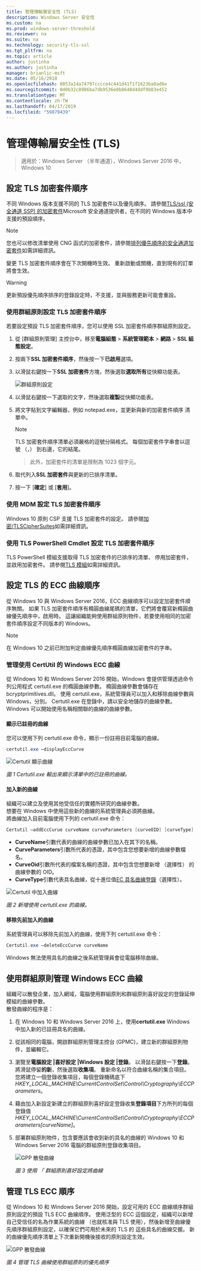 ```yaml
---
title: 管理傳輸層安全性 (TLS)
description: Windows Server 安全性
ms.custom: na
ms.prod: windows-server-threshold
ms.reviewer: na
ms.suite: na
ms.technology: security-tls-ssl
ms.tgt_pltfrm: na
ms.topic: article
author: justinha
ms.author: justinha
manager: brianlic-msft
ms.date: 05/16/2018
ms.openlocfilehash: 8053a14a74797cccce4c441d41f1f1623ba0ad6e
ms.sourcegitcommit: 0d0b32c8986ba7db9536e0b8648d4ddf9b03e452
ms.translationtype: MT
ms.contentlocale: zh-TW
ms.lasthandoff: 04/17/2019
ms.locfileid: "59879439"
---
```

# <a name="manage-transport-layer-security-tls"></a>管理傳輸層安全性 (TLS)

>適用於：Windows Server （半年通道），Windows Server 2016 中，Windows 10

## <a name="configuring-tls-cipher-suite-order"></a>設定 TLS 加密套件順序

不同 Windows 版本支援不同的 TLS 加密套件以及優先順序。 請參閱[TLS/ssl (安全通道 SSP) 的加密套件](https://msdn.microsoft.com/library/windows/desktop/aa374757.aspx)Microsoft 安全通道提供者，在不同的 Windows 版本中支援的預設順序。

> [!NOTE] 
> 您也可以修改清單使用 CNG 函式的加密套件，請參閱[排列優先順序的安全通道加密套件](https://msdn.microsoft.com/library/windows/desktop/bb870930.aspx)如需詳細資訊。

變更 TLS 加密套件順序會在下次開機時生效。 重新啟動或關機，直到現有的訂單將會生效。

> [!WARNING] 
> 更新預設優先順序排序的登錄設定時，不支援，並與服務更新可能會重設。 

### <a name="configuring-tls-cipher-suite-order-by-using-group-policy"></a>使用群組原則設定 TLS 加密套件順序

若要設定預設 TLS 加密套件順序，您可以使用 SSL 加密套件順序群組原則設定。

1.  從 [群組原則管理] 主控台中，移至**電腦組態** > **系統管理範本** > **網路** >  **SSL 組態設定**。
2.  按兩下**SSL 加密套件順序**，然後按一下**已啟用**選項。
3.  以滑鼠右鍵按一下**SSL 加密套件**方塊，然後選取**選取所有**從快顯功能表。

    ![群組原則設定](../media/Transport-Layer-Security-protocol/ssl-cipher-suite-order-gp-setting.png)

4.  以滑鼠右鍵按一下選取的文字，然後選取**複製**從快顯功能表。
5.  將文字貼到文字編輯器，例如 notepad.exe，並更新與新的加密套件順序 清單中。

    > [!NOTE]
    > TLS 加密套件順序清單必須嚴格的逗號分隔格式。 每個加密套件字串會以逗號 （，） 到右邊，它的結尾。 

    > 此外，加密套件的清單是限制為 1023 個字元。

6.  取代列入**SSL 加密套件**與更新的已排序清單。
7.  按一下 [**確定**] 或 [**套用**]。

### <a name="configuring-tls-cipher-suite-order-by-using-mdm"></a>使用 MDM 設定 TLS 加密套件順序

Windows 10 原則 CSP 支援 TLS 加密套件的設定。 請參閱[加密/TLSCipherSuites](https://msdn.microsoft.com/windows/hardware/commercialize/customize/mdm/policy-configuration-service-provider#cryptography-tlsciphersuites)如需詳細資訊。

### <a name="configuring-tls-cipher-suite-order-by-using-tls-powershell-cmdlets"></a>使用 TLS PowerShell Cmdlet 設定 TLS 加密套件順序

TLS PowerShell 模組支援取得 TLS 加密套件的已排序的清單、 停用加密套件，並啟用加密套件。 請參閱[TLS 模組](https://technet.microsoft.com/itpro/powershell/windows/tls/tls)如需詳細資訊。

## <a name="configuring-tls-ecc-curve-order"></a>設定 TLS 的 ECC 曲線順序 

從 Windows 10 與 Windows Server 2016，ECC 曲線順序可以設定加密套件順序無關。 如果 TLS 加密套件順序有橢圓曲線尾碼的清單，它們將會覆寫新橢圓曲線優先順序中，啟用時。 這讓組織能夠使用群組原則物件，若要使用相同的加密套件順序設定不同版本的 Windows。

> [!NOTE]
> 在 Windows 10 之前已附加判定曲線優先順序橢圓曲線加密套件的字串。

### <a name="managing-windows-ecc-curves-using-certutil"></a>管理使用 CertUtil 的 Windows ECC 曲線

從 Windows 10 和 Windows Server 2016 開始，Windows 會提供管理透過命令列公用程式 certutil.exe 的橢圓曲線參數。 橢圓曲線參數會儲存在 bcryptprimitives.dll。 使用 certutil.exe，系統管理員可以加入和移除曲線參數與 Windows，分別。 Certutil.exe 在登錄中，請以安全地儲存的曲線參數。 Windows 可以開始使用名稱相關聯的曲線的曲線參數。    

#### <a name="displaying-registered-curves"></a>顯示已註冊的曲線

您可以使用下列 certutil.exe 命令，顯示一份註冊目前電腦的曲線。

```powershell
certutil.exe –displayEccCurve
```

![Certutil 顯示曲線](../media/Transport-Layer-Security-protocol/certutil-display-curves.png)

*圖 1 Certutil.exe 輸出來顯示清單中的已註冊的曲線。*

#### <a name="adding-a-new-curve"></a>加入新的曲線

組織可以建立及使用其他受信任的實體所研究的曲線參數。  
想要在 Windows 中使用這些新的曲線的系統管理員必須將曲線。  
將曲線加入目前電腦使用下列的 certutil.exe 命令：

```powershell
Certutil —addEccCurue curveName curveParameters [curveOID] [curveType]
```

- **CurveName**引數代表的曲線的曲線參數已加入在其下的名稱。
- **CurveParameters**引數所代表的憑證，其中包含您想要新增的曲線參數檔名。
- **CurveOid**引數所代表的檔案名稱的憑證，其中包含您想要新增 （選擇性） 的曲線參數的 OID。
- **CurveType**引數代表具名曲線，從十進位值[EC 具名曲線登錄](http://www.iana.org/assignments/tls-parameters/tls-parameters.xhtml#tls-parameters-8)（選擇性）。

![Certutil 中加入曲線](../media/Transport-Layer-Security-protocol/certutil-add-curves.png)

*圖 2 新增使用 certutil.exe 的曲線。*

#### <a name="removing-a-previously-added-curve"></a>移除先前加入的曲線

系統管理員可以移除先前加入的曲線，使用下列 certutil.exe 命令：

```powershell
Certutil.exe –deleteEccCurve curveName
```

Windows 無法使用具名的曲線之後系統管理員會從電腦移除曲線。

## <a name="managing-windows-ecc-curves-using-group-policy"></a>使用群組原則管理 Windows ECC 曲線

組織可以散發企業，加入網域，電腦使用群組原則和群組原則喜好設定的登錄延伸模組的曲線參數。  
散發曲線的程序是：

1.  在 Windows 10 和 Windows Server 2016 上，使用**certutil.exe** Windows 中加入新的已註冊具名的曲線。
2.  從該相同的電腦，開啟群組原則管理主控台 (GPMC)，建立新的群組原則物件，並編輯它。
3.  瀏覽至**電腦設定 |喜好設定 |Windows 設定 |登錄**。  以滑鼠右鍵按一下**登錄**。 將滑鼠停留**的新**，然後選取**收集項**。 重新命名以符合曲線名稱的集合項目。 您將建立一個登錄收集項目，每個登錄機碼底下*HKEY_LOCAL_MACHINE\CurrentControlSet\Control\Cryptography\ECCParameters*。
4.  藉由加入新設定新建立的群組原則喜好設定登錄收集**登錄項目**下方所列的每個登錄值*HKEY_LOCAL_MACHINE\CurrentControlSet\Control\Cryptography\ECCParameters\[curveName]*。
5.  部署群組原則物件，包含要應該會收到新的具名的曲線的 Windows 10 和 Windows Server 2016 電腦的群組原則登錄收集項目。

    ![GPP 散發曲線](../media/Transport-Layer-Security-protocol/gpp-distribute-curves.png)

    *圖 3 使用 「 群組原則喜好設定將曲線*

## <a name="managing-tls-ecc-order"></a>管理 TLS ECC 順序

從 Windows 10 和 Windows Server 2016 開始，設定可用的 ECC 曲線順序群組原則設定的預設 TLS ECC 曲線順序。 使用泛型的 ECC 這個設定，組織可以新增自己受信任的名為作業系統的曲線 （也就核准與 TLS 使用），然後新增至曲線優先順序群組原則設定，以確保它們可用於未來的 TLS 的 這些具名的曲線交握。 新的曲線優先順序清單上下次重新開機後接收的原則設定生效。     

![GPP 散發曲線](../media/Transport-Layer-Security-protocol/gp-managing-tls-curve-priority-order.png)

*圖 4 管理 TLS 曲線使用群組原則的優先順序*


